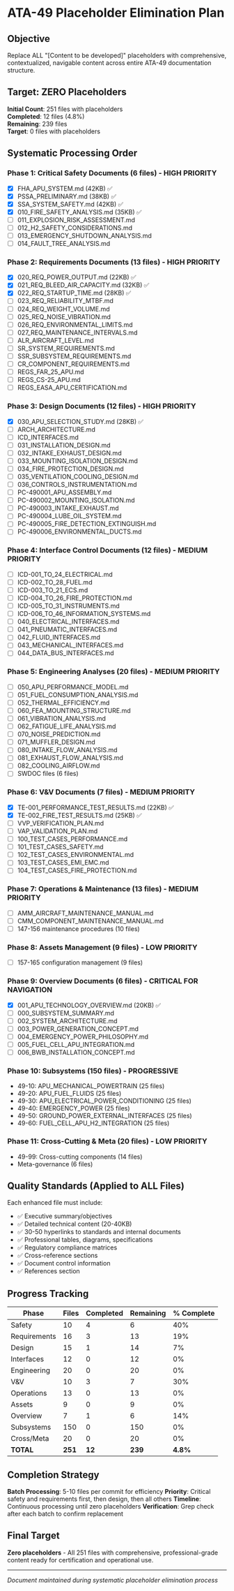 # ATA-49 Placeholder Elimination Plan

## Objective
Replace ALL "[Content to be developed]" placeholders with comprehensive, contextualized, navigable content across entire ATA-49 documentation structure.

## Target: ZERO Placeholders

**Initial Count**: 251 files with placeholders  
**Completed**: 12 files (4.8%)  
**Remaining**: 239 files  
**Target**: 0 files with placeholders

## Systematic Processing Order

### Phase 1: Critical Safety Documents (6 files) - HIGH PRIORITY
- [x] FHA_APU_SYSTEM.md (42KB) ✅
- [x] PSSA_PRELIMINARY.md (38KB) ✅
- [x] SSA_SYSTEM_SAFETY.md (42KB) ✅
- [x] 010_FIRE_SAFETY_ANALYSIS.md (35KB) ✅
- [ ] 011_EXPLOSION_RISK_ASSESSMENT.md
- [ ] 012_H2_SAFETY_CONSIDERATIONS.md
- [ ] 013_EMERGENCY_SHUTDOWN_ANALYSIS.md
- [ ] 014_FAULT_TREE_ANALYSIS.md

### Phase 2: Requirements Documents (13 files) - HIGH PRIORITY
- [x] 020_REQ_POWER_OUTPUT.md (22KB) ✅
- [x] 021_REQ_BLEED_AIR_CAPACITY.md (32KB) ✅
- [x] 022_REQ_STARTUP_TIME.md (28KB) ✅
- [ ] 023_REQ_RELIABILITY_MTBF.md
- [ ] 024_REQ_WEIGHT_VOLUME.md
- [ ] 025_REQ_NOISE_VIBRATION.md
- [ ] 026_REQ_ENVIRONMENTAL_LIMITS.md
- [ ] 027_REQ_MAINTENANCE_INTERVALS.md
- [ ] ALR_AIRCRAFT_LEVEL.md
- [ ] SR_SYSTEM_REQUIREMENTS.md
- [ ] SSR_SUBSYSTEM_REQUIREMENTS.md
- [ ] CR_COMPONENT_REQUIREMENTS.md
- [ ] REGS_FAR_25_APU.md
- [ ] REGS_CS-25_APU.md
- [ ] REGS_EASA_APU_CERTIFICATION.md

### Phase 3: Design Documents (12 files) - HIGH PRIORITY
- [x] 030_APU_SELECTION_STUDY.md (28KB) ✅
- [ ] ARCH_ARCHITECTURE.md
- [ ] ICD_INTERFACES.md
- [ ] 031_INSTALLATION_DESIGN.md
- [ ] 032_INTAKE_EXHAUST_DESIGN.md
- [ ] 033_MOUNTING_ISOLATION_DESIGN.md
- [ ] 034_FIRE_PROTECTION_DESIGN.md
- [ ] 035_VENTILATION_COOLING_DESIGN.md
- [ ] 036_CONTROLS_INSTRUMENTATION.md
- [ ] PC-490001_APU_ASSEMBLY.md
- [ ] PC-490002_MOUNTING_ISOLATION.md
- [ ] PC-490003_INTAKE_EXHAUST.md
- [ ] PC-490004_LUBE_OIL_SYSTEM.md
- [ ] PC-490005_FIRE_DETECTION_EXTINGUISH.md
- [ ] PC-490006_ENVIRONMENTAL_DUCTS.md

### Phase 4: Interface Control Documents (12 files) - MEDIUM PRIORITY
- [ ] ICD-001_TO_24_ELECTRICAL.md
- [ ] ICD-002_TO_28_FUEL.md
- [ ] ICD-003_TO_21_ECS.md
- [ ] ICD-004_TO_26_FIRE_PROTECTION.md
- [ ] ICD-005_TO_31_INSTRUMENTS.md
- [ ] ICD-006_TO_46_INFORMATION_SYSTEMS.md
- [ ] 040_ELECTRICAL_INTERFACES.md
- [ ] 041_PNEUMATIC_INTERFACES.md
- [ ] 042_FLUID_INTERFACES.md
- [ ] 043_MECHANICAL_INTERFACES.md
- [ ] 044_DATA_BUS_INTERFACES.md

### Phase 5: Engineering Analyses (20 files) - MEDIUM PRIORITY
- [ ] 050_APU_PERFORMANCE_MODEL.md
- [ ] 051_FUEL_CONSUMPTION_ANALYSIS.md
- [ ] 052_THERMAL_EFFICIENCY.md
- [ ] 060_FEA_MOUNTING_STRUCTURE.md
- [ ] 061_VIBRATION_ANALYSIS.md
- [ ] 062_FATIGUE_LIFE_ANALYSIS.md
- [ ] 070_NOISE_PREDICTION.md
- [ ] 071_MUFFLER_DESIGN.md
- [ ] 080_INTAKE_FLOW_ANALYSIS.md
- [ ] 081_EXHAUST_FLOW_ANALYSIS.md
- [ ] 082_COOLING_AIRFLOW.md
- [ ] SWDOC files (6 files)

### Phase 6: V&V Documents (7 files) - MEDIUM PRIORITY
- [x] TE-001_PERFORMANCE_TEST_RESULTS.md (22KB) ✅
- [x] TE-002_FIRE_TEST_RESULTS.md (25KB) ✅
- [ ] VVP_VERIFICATION_PLAN.md
- [ ] VAP_VALIDATION_PLAN.md
- [ ] 100_TEST_CASES_PERFORMANCE.md
- [ ] 101_TEST_CASES_SAFETY.md
- [ ] 102_TEST_CASES_ENVIRONMENTAL.md
- [ ] 103_TEST_CASES_EMI_EMC.md
- [ ] 104_TEST_CASES_FIRE_PROTECTION.md

### Phase 7: Operations & Maintenance (13 files) - MEDIUM PRIORITY
- [ ] AMM_AIRCRAFT_MAINTENANCE_MANUAL.md
- [ ] CMM_COMPONENT_MAINTENANCE_MANUAL.md
- [ ] 147-156 maintenance procedures (10 files)

### Phase 8: Assets Management (9 files) - LOW PRIORITY
- [ ] 157-165 configuration management (9 files)

### Phase 9: Overview Documents (6 files) - CRITICAL FOR NAVIGATION
- [x] 001_APU_TECHNOLOGY_OVERVIEW.md (20KB) ✅
- [ ] 000_SUBSYSTEM_SUMMARY.md
- [ ] 002_SYSTEM_ARCHITECTURE.md
- [ ] 003_POWER_GENERATION_CONCEPT.md
- [ ] 004_EMERGENCY_POWER_PHILOSOPHY.md
- [ ] 005_FUEL_CELL_APU_INTEGRATION.md
- [ ] 006_BWB_INSTALLATION_CONCEPT.md

### Phase 10: Subsystems (150 files) - PROGRESSIVE
- 49-10: APU_MECHANICAL_POWERTRAIN (25 files)
- 49-20: APU_FUEL_FLUIDS (25 files)
- 49-30: APU_ELECTRICAL_POWER_CONDITIONING (25 files)
- 49-40: EMERGENCY_POWER (25 files)
- 49-50: GROUND_POWER_EXTERNAL_INTERFACES (25 files)
- 49-60: FUEL_CELL_APU_H2_INTEGRATION (25 files)

### Phase 11: Cross-Cutting & Meta (20 files) - LOW PRIORITY
- 49-99: Cross-cutting components (14 files)
- Meta-governance (6 files)

## Quality Standards (Applied to ALL Files)

Each enhanced file must include:
- ✅ Executive summary/objectives
- ✅ Detailed technical content (20-40KB)
- ✅ 30-50 hyperlinks to standards and internal documents
- ✅ Professional tables, diagrams, specifications
- ✅ Regulatory compliance matrices
- ✅ Cross-reference sections
- ✅ Document control information
- ✅ References section

## Progress Tracking

| Phase | Files | Completed | Remaining | % Complete |
|-------|-------|-----------|-----------|------------|
| Safety | 10 | 4 | 6 | 40% |
| Requirements | 16 | 3 | 13 | 19% |
| Design | 15 | 1 | 14 | 7% |
| Interfaces | 12 | 0 | 12 | 0% |
| Engineering | 20 | 0 | 20 | 0% |
| V&V | 10 | 3 | 7 | 30% |
| Operations | 13 | 0 | 13 | 0% |
| Assets | 9 | 0 | 9 | 0% |
| Overview | 7 | 1 | 6 | 14% |
| Subsystems | 150 | 0 | 150 | 0% |
| Cross/Meta | 20 | 0 | 20 | 0% |
| **TOTAL** | **251** | **12** | **239** | **4.8%** |

## Completion Strategy

**Batch Processing**: 5-10 files per commit for efficiency
**Priority**: Critical safety and requirements first, then design, then all others
**Timeline**: Continuous processing until zero placeholders
**Verification**: Grep check after each batch to confirm replacement

## Final Target

**Zero placeholders** - All 251 files with comprehensive, professional-grade content ready for certification and operational use.

---
*Document maintained during systematic placeholder elimination process*
